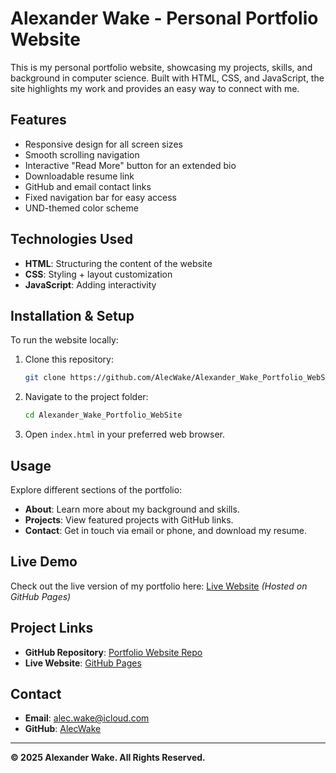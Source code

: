 # Alexander Wake - Personal Portfolio Website

This is my personal portfolio website, showcasing my projects, skills, and background in computer science. Built with HTML, CSS, and JavaScript, the site highlights my work and provides an easy way to connect with me.

## Features
- Responsive design for all screen sizes
- Smooth scrolling navigation
- Interactive "Read More" button for an extended bio
- Downloadable resume link
- GitHub and email contact links
- Fixed navigation bar for easy access
- UND-themed color scheme

## Technologies Used
- **HTML**: Structuring the content of the website
- **CSS**: Styling + layout customization
- **JavaScript**: Adding interactivity

## Installation & Setup
To run the website locally:
1. Clone this repository:
   ```bash
   git clone https://github.com/AlecWake/Alexander_Wake_Portfolio_WebSite.git
   ```
2. Navigate to the project folder:
   ```bash
   cd Alexander_Wake_Portfolio_WebSite
   ```
3. Open `index.html` in your preferred web browser.

## Usage
Explore different sections of the portfolio:
- **About**: Learn more about my background and skills.
- **Projects**: View featured projects with GitHub links.
- **Contact**: Get in touch via email or phone, and download my resume.

## Live Demo
Check out the live version of my portfolio here: [Live Website](https://alecwake.github.io/Alexander_Wake_Portfolio_WebSite/) *(Hosted on GitHub Pages)*

## Project Links
- **GitHub Repository**: [Portfolio Website Repo](https://github.com/AlecWake/Alexander_Wake_Portfolio_WebSite)
- **Live Website**: [GitHub Pages](https://alecwake.github.io/Alexander_Wake_Portfolio_WebSite/)

## Contact
- **Email**: [alec.wake@icloud.com](mailto:alec.wake@icloud.com)
- **GitHub**: [AlecWake](https://github.com/AlecWake)

---
**© 2025 Alexander Wake. All Rights Reserved.**
